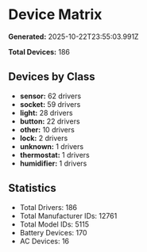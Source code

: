 # Device Matrix

**Generated:** 2025-10-22T23:55:03.991Z

**Total Devices:** 186

## Devices by Class

- **sensor:** 62 drivers
- **socket:** 59 drivers
- **light:** 28 drivers
- **button:** 22 drivers
- **other:** 10 drivers
- **lock:** 2 drivers
- **unknown:** 1 drivers
- **thermostat:** 1 drivers
- **humidifier:** 1 drivers

## Statistics

- Total Drivers: 186
- Total Manufacturer IDs: 12761
- Total Model IDs: 5115
- Battery Devices: 170
- AC Devices: 16

